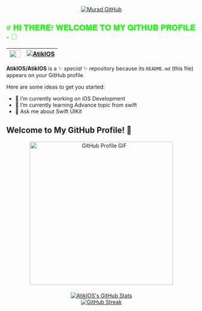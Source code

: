 <div align="center" dir="auto">
  <p dir="auto">
    <a href="https://github.com/Murad9288">
      <img src="https://readme-typing-svg.demolab.com?font=Arial+Black&size=48&duration=4000&pause=1700&color=28F71A&center=true&vCenter=true&multiline=false&width=1350&height=100&lines=ASSALAMUALAIKUM++WARAHMATULLAH+😊" 
      alt="Murad GitHub" style="max-width: 100%;">
    </a>
  </p>
</div>

<h2 align="left" style="font-family: Arial, sans-serif; font-weight: bold; color: #28F71A;">
#  𝐇𝐈 𝐓𝐇𝐄𝐑𝐄! 𝐖𝐄𝐋𝐂𝐎𝐌𝐄 𝐓𝐎 𝐌𝐘 𝐆𝐈𝐓𝐇𝐔𝐁 𝐏𝐑𝐎𝐅𝐈𝐋𝐄 - 👋
</h2>

<table>
  <thead>
    <tr>
      <th>
        <a href="https://github.com/AtikIOS">
          <img src="https://camo.githubusercontent.com/3cdb02e38793ead512661ba048b52941abe8e1b1b1cc7599810b65a8de38e6fc/68747470733a2f2f63646e312e69636f6e66696e6465722e636f6d2f646174612f69636f6e732f677265656e2d627573696e6573732f3732302f766965772d3531322e706e67" 
               height="20" width="30" 
               data-canonical-src="https://cdn1.iconfinder.com/data/icons/green-business/720/view-512.png" 
               style="max-width: 100%;">
        </a>
      </th>
      <th>
        <a href="https://github.com/AtikIOS">
          <img src="https://camo.githubusercontent.com/a8ec6f1b9571b543b5b3b86248ab9a1c94b99b88c9ca28741f0c2a9eeacb278e/68747470733a2f2f6b6f6d617265762e636f6d2f67687076632f3f757365726e616d653d4d7572616439323838267374796c653d666c61742d73717561726526636f6c6f723d303062666666266c6162656c3d4749544855422b50524f46494c452b5649455753" 
               alt="AtikIOS" 
               data-canonical-src="https://komarev.com/ghpvc/?username=AtikIOS&amp;style=flat-square&amp;color=00bfff&amp;label=GITHUB+PROFILE+VIEWS" 
               style="max-width: 100%;">
        </a>
      </th>
    </tr>
  </thead>
</table>



**AtikIOS/AtikIOS** is a ✨ _special_ ✨ repository because its `README.md` (this file) appears on your GitHub profile.

Here are some ideas to get you started:

- 🔭 I’m currently working on iOS Development
- 🌱 I’m currently learning Advance topic from swift 
- 💬 Ask me about Swift UIKit


<h2>Welcome to My GitHub Profile! 🚀</h2>

<div align="center" style="display: flex; justify-content: center; align-items: center; gap: 20px; flex-wrap: wrap;">
  
  <a href="https://github.com/Murad9288">
    <img src="https://github.com/Murad9288/Murad9288/raw/Main_File/Image%20sample/iosDeveloper22.gif" alt="GitHub Profile GIF" width="380px">
  </a>

  <a href="https://git.io/AtikIOS">
    <img alt="AtikIOS's GitHub Stats" src="https://awesome-github-stats.azurewebsites.net/user-stats/AtikIOS?cardType=github&theme=blueberry&preferLogin=false">
  </a>

</div>



<div align="center"> 
<a href="https://git.io/AtikIOS"><img src="https://git-hub-streak-stats.vercel.app?user=AtikIOS&theme=blue-green" alt="GitHub Streak" /></a>
</div>

